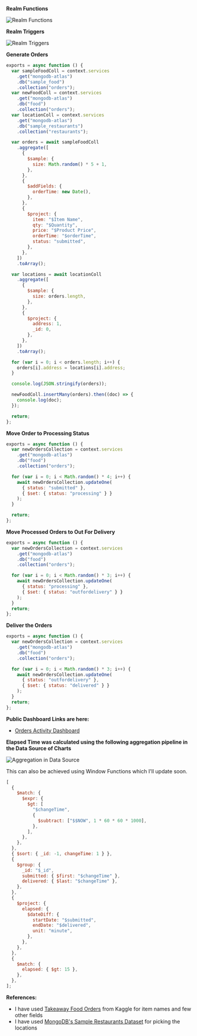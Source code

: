 **Realm Functions**

![Realm Functions](/Users/ankurraina/Desktop/shot1.png)

**Realm Triggers**

![Realm Triggers](/Users/ankurraina/Desktop/shot2.png)

**Generate Orders**

```js
exports = async function () {
  var sampleFoodColl = context.services
    .get("mongodb-atlas")
    .db("sample_food")
    .collection("orders");
  var newFoodColl = context.services
    .get("mongodb-atlas")
    .db("food")
    .collection("orders");
  var locationColl = context.services
    .get("mongodb-atlas")
    .db("sample_restaurants")
    .collection("restaurants");

  var orders = await sampleFoodColl
    .aggregate([
      {
        $sample: {
          size: Math.random() * 5 + 1,
        },
      },
      {
        $addFields: {
          orderTime: new Date(),
        },
      },
      {
        $project: {
          item: "$Item Name",
          qty: "$Quantity",
          price: "$Product Price",
          orderTime: "$orderTime",
          status: "submitted",
        },
      },
    ])
    .toArray();

  var locations = await locationColl
    .aggregate([
      {
        $sample: {
          size: orders.length,
        },
      },
      {
        $project: {
          address: 1,
          _id: 0,
        },
      },
    ])
    .toArray();

  for (var i = 0; i < orders.length; i++) {
    orders[i].address = locations[i].address;
  }

  console.log(JSON.stringify(orders));

  newFoodColl.insertMany(orders).then((doc) => {
    console.log(doc);
  });

  return;
};
```

**Move Order to Processing Status**

```js
exports = async function () {
  var newOrdersCollection = context.services
    .get("mongodb-atlas")
    .db("food")
    .collection("orders");

  for (var i = 0; i < Math.random() * 4; i++) {
    await newOrdersCollection.updateOne(
      { status: "submitted" },
      { $set: { status: "processing" } }
    );
  }

  return;
};
```

**Move Processed Orders to Out For Delivery**

```js
exports = async function () {
  var newOrdersCollection = context.services
    .get("mongodb-atlas")
    .db("food")
    .collection("orders");

  for (var i = 0; i < Math.random() * 3; i++) {
    await newOrdersCollection.updateOne(
      { status: "processing" },
      { $set: { status: "outfordelivery" } }
    );
  }
  return;
};
```

**Deliver the Orders**

```js
exports = async function () {
  var newOrdersCollection = context.services
    .get("mongodb-atlas")
    .db("food")
    .collection("orders");

  for (var i = 0; i < Math.random() * 3; i++) {
    await newOrdersCollection.updateOne(
      { status: "outfordelivery" },
      { $set: { status: "delivered" } }
    );
  }
  return;
};
```

**Public Dashboard Links are here:**

- [Orders Activity Dashboard](https://charts.mongodb.com/charts-ankur_raina-jqukv/public/dashboards/26f81f0c-66a7-446b-ba80-fbf86475f9e4)

**Elapsed Time was calculated using the following aggregation pipeline in the Data Source of Charts**

![Aggregation in Data Source](/Users/ankurraina/Desktop/shot3.png)

This can also be achieved using Window Functions which I'll update soon.

```js
[
  {
    $match: {
      $expr: {
        $gt: [
          "$changeTime",
          {
            $subtract: ["$$NOW", 1 * 60 * 60 * 1000],
          },
        ],
      },
    },
  },
  { $sort: { _id: -1, changeTime: 1 } },
  {
    $group: {
      _id: "$_id",
      submitted: { $first: "$changeTime" },
      delivered: { $last: "$changeTime" },
    },
  },
  {
    $project: {
      elapsed: {
        $dateDiff: {
          startDate: "$submitted",
          endDate: "$delivered",
          unit: "minute",
        },
      },
    },
  },
  {
    $match: {
      elapsed: { $gt: 15 },
    },
  },
];
```

**References:**

- I have used [Takeaway Food Orders](https://www.kaggle.com/henslersoftware/19560-indian-takeaway-orders/version/4) from Kaggle for item names and few other fields
- I have used [MongoDB's Sample Restaurants Dataset](https://docs.atlas.mongodb.com/sample-data/sample-restaurants/) for picking the locations

